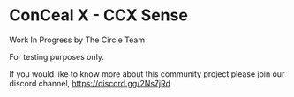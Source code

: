 
# ConCeal X - CCX Sense

Work In Progress by The Circle Team

For testing purposes only.

If you would like to know more about this community project please join our discord channel,
https://discord.gg/2Ns7jRd

